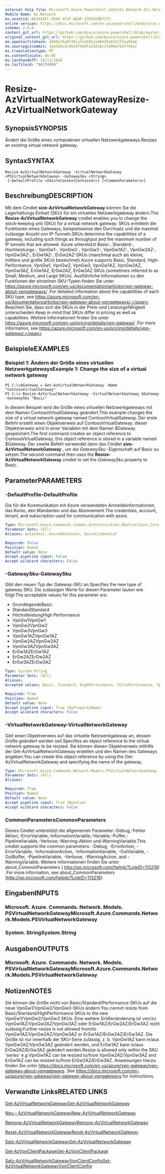 ```yaml
---
external help file: Microsoft.Azure.PowerShell.Cmdlets.Network.dll-Help.xml
Module Name: Az.Network
ms.assetid: DE2441FC-9504-4F3F-AEAF-37EDCD9B7275
online version: https://docs.microsoft.com/en-us/powershell/module/az.network/resize-azvirtualnetworkgateway
schema: 2.0.0
content_git_url: https://github.com/Azure/azure-powershell/blob/master/src/Network/Network/help/Resize-AzVirtualNetworkGateway.md
original_content_git_url: https://github.com/Azure/azure-powershell/blob/master/src/Network/Network/help/Resize-AzVirtualNetworkGateway.md
ms.openlocfilehash: dd48af6a0f20cafea5911adb629a83323faa94a6
ms.sourcegitcommit: 1de2b6c3c99197958fa2101bc37680e7507f91ac
ms.translationtype: MT
ms.contentlocale: de-DE
ms.lasthandoff: 10/13/2020
ms.locfileid: "94174998"
---
```

# <span data-ttu-id="2512b-101">Resize-AzVirtualNetworkGateway</span><span class="sxs-lookup"><span data-stu-id="2512b-101">Resize-AzVirtualNetworkGateway</span></span>

## <span data-ttu-id="2512b-102">Synopsis</span><span class="sxs-lookup"><span data-stu-id="2512b-102">SYNOPSIS</span></span>
<span data-ttu-id="2512b-103">Ändert die Größe eines vorhandenen virtuellen Netzwerkgateways.</span><span class="sxs-lookup"><span data-stu-id="2512b-103">Resizes an existing virtual network gateway.</span></span>

## <span data-ttu-id="2512b-104">Syntax</span><span class="sxs-lookup"><span data-stu-id="2512b-104">SYNTAX</span></span>

```
Resize-AzVirtualNetworkGateway -VirtualNetworkGateway <PSVirtualNetworkGateway> -GatewaySku <String>
 [-DefaultProfile <IAzureContextContainer>] [<CommonParameters>]
```

## <span data-ttu-id="2512b-105">Beschreibung</span><span class="sxs-lookup"><span data-stu-id="2512b-105">DESCRIPTION</span></span>
<span data-ttu-id="2512b-106">Mit dem Cmdlet **size-AzVirtualNetworkGateway** können Sie die Lagerhaltungs Einheit (SKU) für ein virtuelles Netzwerkgateway ändern.</span><span class="sxs-lookup"><span data-stu-id="2512b-106">The **Resize-AzVirtualNetworkGateway** cmdlet enables you to change the stock-keeping unit (SKU) for a virtual network gateway.</span></span>
<span data-ttu-id="2512b-107">SKUs ermitteln die Funktionen eines Gateways, beispielsweise den Durchsatz und die maximal zulässige Anzahl von IP-Tunneln.</span><span class="sxs-lookup"><span data-stu-id="2512b-107">SKUs determine the capabilities of a gateway, including such things as throughput and the maximum number of IP tunnels that are allowed.</span></span>
<span data-ttu-id="2512b-108">Azure unterstützt Basis-, Standard-, Hochleistungs-, VpnGw1-, VpnGw2-, VpnGw3-, VpnGw1AZ-, VpnGw2AZ-, VpnGw3AZ-, ErGw1AZ-, ErGw2AZ-SKUs (manchmal auch als kleine, mittlere und große SKUs bezeichnet).</span><span class="sxs-lookup"><span data-stu-id="2512b-108">Azure supports Basic, Standard, High-Performance, VpnGw1, VpnGw2, VpnGw3, VpnGw1AZ, VpnGw2AZ, VpnGw3AZ, ErGw1AZ, ErGw2AZ, ErGw3AZ SKUs (sometimes referred to as Small, Medium, and Large SKUs).</span></span>
<span data-ttu-id="2512b-109">Ausführliche Informationen zu den Funktionen der einzelnen SKU-Typen finden Sie unter https://azure.microsoft.com/en-us/documentation/articles/vpn-gateway-about-vpngateways/ .</span><span class="sxs-lookup"><span data-stu-id="2512b-109">For detailed information about the capabilities of each SKU type, see https://azure.microsoft.com/en-us/documentation/articles/vpn-gateway-about-vpngateways/.</span></span>
<span data-ttu-id="2512b-110">Beachten Sie, dass sich die SKUs in der Preis-und Leistungsfähigkeit unterscheiden.</span><span class="sxs-lookup"><span data-stu-id="2512b-110">Keep in mind that SKUs differ in pricing as well as capabilities.</span></span>
<span data-ttu-id="2512b-111">Weitere Informationen finden Sie unter https://azure.microsoft.com/en-us/pricing/details/vpn-gateway/ .</span><span class="sxs-lookup"><span data-stu-id="2512b-111">For more information, see https://azure.microsoft.com/en-us/pricing/details/vpn-gateway/.</span></span>

## <span data-ttu-id="2512b-112">Beispiele</span><span class="sxs-lookup"><span data-stu-id="2512b-112">EXAMPLES</span></span>

### <span data-ttu-id="2512b-113">Beispiel 1: Ändern der Größe eines virtuellen Netzwerkgateways</span><span class="sxs-lookup"><span data-stu-id="2512b-113">Example 1: Change the size of a virtual network gateway</span></span>
```
PS C:\>$Gateway = Get-AzVirtualNetworkGateway -Name "ContosoVirtualGateway"
PS C:\> Resize-AzVirtualNetworkGateway -VirtualNetworkGateway $Gateway -GatewaySku "Basic"
```

<span data-ttu-id="2512b-114">In diesem Beispiel wird die Größe eines virtuellen Netzwerkgateways mit dem Namen ContosoVirtualGateway geändert.</span><span class="sxs-lookup"><span data-stu-id="2512b-114">This example changes the size of a virtual network gateway named ContosoVirtualGateway.</span></span>
<span data-ttu-id="2512b-115">Der erste Befehl erstellt einen Objektverweis auf ContosoVirtualGateway; dieser Objektverweis wird in einer Variablen mit dem Namen $Gateway gespeichert.</span><span class="sxs-lookup"><span data-stu-id="2512b-115">The first command creates an object reference to ContosoVirtualGateway; this object reference is stored in a variable named $Gateway.</span></span>
<span data-ttu-id="2512b-116">Der zweite Befehl verwendet dann das Cmdlet **size-AzVirtualNetworkGateway** , um die *GatewaySku* -Eigenschaft auf Basic zu setzen.</span><span class="sxs-lookup"><span data-stu-id="2512b-116">The second command then uses the **Resize-AzVirtualNetworkGateway** cmdlet to set the *GatewaySku* property to Basic.</span></span>

## <span data-ttu-id="2512b-117">Parameter</span><span class="sxs-lookup"><span data-stu-id="2512b-117">PARAMETERS</span></span>

### <span data-ttu-id="2512b-118">-DefaultProfile</span><span class="sxs-lookup"><span data-stu-id="2512b-118">-DefaultProfile</span></span>
<span data-ttu-id="2512b-119">Die für die Kommunikation mit Azure verwendeten Anmeldeinformationen, das Konto, den Mandanten und das Abonnement.</span><span class="sxs-lookup"><span data-stu-id="2512b-119">The credentials, account, tenant, and subscription used for communication with azure.</span></span>

```yaml
Type: Microsoft.Azure.Commands.Common.Authentication.Abstractions.Core.IAzureContextContainer
Parameter Sets: (All)
Aliases: AzContext, AzureRmContext, AzureCredential

Required: False
Position: Named
Default value: None
Accept pipeline input: False
Accept wildcard characters: False
```

### <span data-ttu-id="2512b-120">-GatewaySku</span><span class="sxs-lookup"><span data-stu-id="2512b-120">-GatewaySku</span></span>
<span data-ttu-id="2512b-121">Gibt den neuen Typ der Gateway-SKU an.</span><span class="sxs-lookup"><span data-stu-id="2512b-121">Specifies the new type of gateway SKU.</span></span>
<span data-ttu-id="2512b-122">Die zulässigen Werte für diesen Parameter lauten wie folgt:</span><span class="sxs-lookup"><span data-stu-id="2512b-122">The acceptable values for this parameter are:</span></span>
- <span data-ttu-id="2512b-123">Grundlegende</span><span class="sxs-lookup"><span data-stu-id="2512b-123">Basic</span></span>
- <span data-ttu-id="2512b-124">Standard</span><span class="sxs-lookup"><span data-stu-id="2512b-124">Standard</span></span>
- <span data-ttu-id="2512b-125">Höchstleistung</span><span class="sxs-lookup"><span data-stu-id="2512b-125">High Performance</span></span>
- <span data-ttu-id="2512b-126">VpnGw1</span><span class="sxs-lookup"><span data-stu-id="2512b-126">VpnGw1</span></span>
- <span data-ttu-id="2512b-127">VpnGw2</span><span class="sxs-lookup"><span data-stu-id="2512b-127">VpnGw2</span></span>
- <span data-ttu-id="2512b-128">VpnGw3</span><span class="sxs-lookup"><span data-stu-id="2512b-128">VpnGw3</span></span>
- <span data-ttu-id="2512b-129">VpnGw1AZ</span><span class="sxs-lookup"><span data-stu-id="2512b-129">VpnGw1AZ</span></span> 
- <span data-ttu-id="2512b-130">VpnGw2AZ</span><span class="sxs-lookup"><span data-stu-id="2512b-130">VpnGw2AZ</span></span> 
- <span data-ttu-id="2512b-131">VpnGw3AZ</span><span class="sxs-lookup"><span data-stu-id="2512b-131">VpnGw3AZ</span></span> 
- <span data-ttu-id="2512b-132">ErGw1AZ</span><span class="sxs-lookup"><span data-stu-id="2512b-132">ErGw1AZ</span></span> 
- <span data-ttu-id="2512b-133">ErGw2AZ</span><span class="sxs-lookup"><span data-stu-id="2512b-133">ErGw2AZ</span></span> 
- <span data-ttu-id="2512b-134">ErGw3AZ</span><span class="sxs-lookup"><span data-stu-id="2512b-134">ErGw3AZ</span></span> 

```yaml
Type: System.String
Parameter Sets: (All)
Aliases:
Accepted values: Basic, Standard, HighPerformance, UltraPerformance, VpnGw1, VpnGw2, VpnGw3, VpnGw1AZ, VpnGw2AZ, VpnGw3AZ, ErGw1AZ, ErGw2AZ, ErGw3AZ

Required: True
Position: Named
Default value: None
Accept pipeline input: True (ByPropertyName)
Accept wildcard characters: False
```

### <span data-ttu-id="2512b-135">-VirtualNetworkGateway</span><span class="sxs-lookup"><span data-stu-id="2512b-135">-VirtualNetworkGateway</span></span>
<span data-ttu-id="2512b-136">Gibt einen Objektverweis auf das virtuelle Netzwerkgateway an, dessen Größe geändert werden soll.</span><span class="sxs-lookup"><span data-stu-id="2512b-136">Specifies an object reference to the virtual network gateway to be resized.</span></span>
<span data-ttu-id="2512b-137">Sie können diesen Objektverweis mithilfe der Get-AzVirtualNetworkGateway erstellen und den Namen des Gateways angeben.</span><span class="sxs-lookup"><span data-stu-id="2512b-137">You can create this object reference by using the Get-AzVirtualNetworkGateway and specifying the name of the gateway.</span></span>

```yaml
Type: Microsoft.Azure.Commands.Network.Models.PSVirtualNetworkGateway
Parameter Sets: (All)
Aliases:

Required: True
Position: Named
Default value: None
Accept pipeline input: True (ByValue)
Accept wildcard characters: False
```

### <span data-ttu-id="2512b-138">CommonParameters</span><span class="sxs-lookup"><span data-stu-id="2512b-138">CommonParameters</span></span>
<span data-ttu-id="2512b-139">Dieses Cmdlet unterstützt die allgemeinen Parameter:-Debug,-Fehler Aktion,-ErrorVariable,-InformationVariable,-Variable,-Puffer,-PipelineVariable,-Verbose,-Warning-Aktion und-WarningVariable.</span><span class="sxs-lookup"><span data-stu-id="2512b-139">This cmdlet supports the common parameters: -Debug, -ErrorAction, -ErrorVariable, -InformationAction, -InformationVariable, -OutVariable, -OutBuffer, -PipelineVariable, -Verbose, -WarningAction, and -WarningVariable.</span></span> <span data-ttu-id="2512b-140">Weitere Informationen finden Sie unter about_CommonParameters ( http://go.microsoft.com/fwlink/?LinkID=113216) .</span><span class="sxs-lookup"><span data-stu-id="2512b-140">For more information, see about_CommonParameters (http://go.microsoft.com/fwlink/?LinkID=113216).</span></span>

## <span data-ttu-id="2512b-141">Eingaben</span><span class="sxs-lookup"><span data-stu-id="2512b-141">INPUTS</span></span>

### <span data-ttu-id="2512b-142">Microsoft. Azure. Commands. Network. Models. PSVirtualNetworkGateway</span><span class="sxs-lookup"><span data-stu-id="2512b-142">Microsoft.Azure.Commands.Network.Models.PSVirtualNetworkGateway</span></span>

### <span data-ttu-id="2512b-143">System. String</span><span class="sxs-lookup"><span data-stu-id="2512b-143">System.String</span></span>

## <span data-ttu-id="2512b-144">Ausgaben</span><span class="sxs-lookup"><span data-stu-id="2512b-144">OUTPUTS</span></span>

### <span data-ttu-id="2512b-145">Microsoft. Azure. Commands. Network. Models. PSVirtualNetworkGateway</span><span class="sxs-lookup"><span data-stu-id="2512b-145">Microsoft.Azure.Commands.Network.Models.PSVirtualNetworkGateway</span></span>

## <span data-ttu-id="2512b-146">Notizen</span><span class="sxs-lookup"><span data-stu-id="2512b-146">NOTES</span></span>
<span data-ttu-id="2512b-147">Sie können die Größe nicht von Basic/Standard/Performance-SKUs auf die neue VpnGw1/VpnGw2/VpnGw3-SKUs ändern.</span><span class="sxs-lookup"><span data-stu-id="2512b-147">You cannot resize from Basic/Standard/HighPerformance SKUs to the new VpnGw1/VpnGw2/VpnGw3 SKUs.</span></span> <span data-ttu-id="2512b-148">Eine weitere Größenänderung ist von/zu VpnGw1AZ/VpnGw2AZ/VpnGw3AZ oder ErGw1AZ/ErGw2AZ/ErGw3AZ nicht zulässig.</span><span class="sxs-lookup"><span data-stu-id="2512b-148">Further resize is not allowed from/to VpnGw1AZ/VpnGw2AZ/VpnGw3AZ or ErGw1AZ/ErGw2AZ/ErGw3AZ.</span></span> <span data-ttu-id="2512b-149">Die Größe ist nur innerhalb der SKU-Serie zulässig, z. b. VpnGw1AZ kann in/aus VpnGw2AZ/VpnGw3AZ geändert werden, und ErGw1AZ kann in/aus ErGw2AZ/ErGw3AZ geändert werden.</span><span class="sxs-lookup"><span data-stu-id="2512b-149">Resize is allowed only within the SKU 'series' e.g VpnGw1AZ can be resized to/from VpnGw2AZ/VpnGw3AZ and ErGw1AZ can be resized to/from ErGw2AZ/ErGw3AZ.</span></span> <span data-ttu-id="2512b-150">Anweisungen hierzu finden Sie unter https://docs.microsoft.com/en-us/azure/vpn-gateway/vpn-gateway-about-vpngateways .</span><span class="sxs-lookup"><span data-stu-id="2512b-150">See https://docs.microsoft.com/en-us/azure/vpn-gateway/vpn-gateway-about-vpngateways for instructions.</span></span>

## <span data-ttu-id="2512b-151">Verwandte Links</span><span class="sxs-lookup"><span data-stu-id="2512b-151">RELATED LINKS</span></span>

[<span data-ttu-id="2512b-152">Get-AzVirtualNetworkGateway</span><span class="sxs-lookup"><span data-stu-id="2512b-152">Get-AzVirtualNetworkGateway</span></span>](./Get-AzVirtualNetworkGateway.md)

[<span data-ttu-id="2512b-153">Neu – AzVirtualNetworkGateway</span><span class="sxs-lookup"><span data-stu-id="2512b-153">New-AzVirtualNetworkGateway</span></span>](./New-AzVirtualNetworkGateway.md)

[<span data-ttu-id="2512b-154">Remove-AzVirtualNetworkGateway</span><span class="sxs-lookup"><span data-stu-id="2512b-154">Remove-AzVirtualNetworkGateway</span></span>](./Remove-AzVirtualNetworkGateway.md)

[<span data-ttu-id="2512b-155">Reset-AzVirtualNetworkGateway</span><span class="sxs-lookup"><span data-stu-id="2512b-155">Reset-AzVirtualNetworkGateway</span></span>](./Reset-AzVirtualNetworkGateway.md)

[<span data-ttu-id="2512b-156">Satz-AzVirtualNetworkGateway</span><span class="sxs-lookup"><span data-stu-id="2512b-156">Set-AzVirtualNetworkGateway</span></span>](./Set-AzVirtualNetworkGateway.md)

[<span data-ttu-id="2512b-157">Get-AzVpnClientPackage</span><span class="sxs-lookup"><span data-stu-id="2512b-157">Get-AzVpnClientPackage</span></span>](./Get-AzVpnClientPackage.md)

[<span data-ttu-id="2512b-158">Satz-AzVirtualNetworkGatewayVpnClientConfig</span><span class="sxs-lookup"><span data-stu-id="2512b-158">Set-AzVirtualNetworkGatewayVpnClientConfig</span></span>](./Set-AzVirtualNetworkGatewayVpnClientConfig.md)
